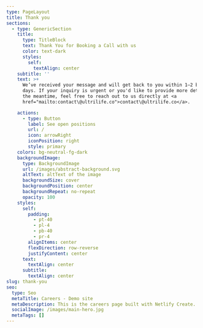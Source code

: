 ```yaml
---
type: PageLayout
title: Thank you
sections:
  - type: GenericSection
    title:
      type: TitleBlock
      text: Thank You for Booking a Call with us
      color: text-dark
      styles:
        self:
          textAlign: center
    subtitle: ''
    text: >+
      We’ve received your message and will get back to you within 1–2 business
      days. If your inquiry is urgent or you'd like to provide more details in
      the meantime, feel free to reach out to us directly at <a
      href="mailto:contact\@ultrilife.co">contact\@ultrilife.co</a>.

    actions:
      - type: Button
        label: See open positions
        url: /
        icon: arrowRight
        iconPosition: right
        style: primary
    colors: bg-neutral-fg-dark
    backgroundImage:
      type: BackgroundImage
      url: /images/abstract-background.svg
      altText: altText of the image
      backgroundSize: cover
      backgroundPosition: center
      backgroundRepeat: no-repeat
      opacity: 100
    styles:
      self:
        padding:
          - pt-40
          - pl-4
          - pb-40
          - pr-4
        alignItems: center
        flexDirection: row-reverse
        justifyContent: center
      text:
        textAlign: center
      subtitle:
        textAlign: center
slug: thank-you
seo:
  type: Seo
  metaTitle: Careers - Demo site
  metaDescription: This is the careers page built with Netlify Create.
  socialImage: /images/main-hero.jpg
  metaTags: []
---
```

